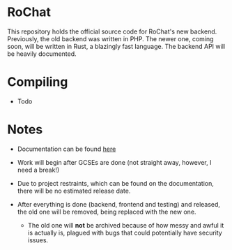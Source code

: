 # RoChat

This repository holds the official source code for RoChat's new backend. Previously, the old backend was written in PHP. The newer one, coming soon, will be written in Rust, a blazingly fast language. The backend API will be heavily documented.



# Compiling

* Todo



# Notes

* Documentation can be found [here](https://docs.rohangames.tk)

* Work will begin after GCSEs are done (not straight away, however, I need a break!)

* Due to project restraints, which can be found on the documentation, there will be no estimated release date. 

* After everything is done (backend, frontend and testing) and released, the old one will be removed, being replaced with the new one.
  
  * The old one will **not** be archived because of how messy and awful it is actually is, plagued with bugs that could potentially have security issues.


